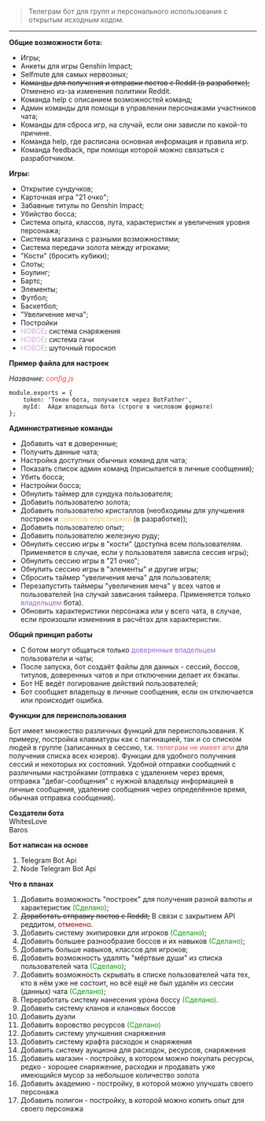 >Телеграм бот для групп и персонального использования с открытым исходным кодом.
---

**Общие возможности бота:**
- Игры;
- Анкеты для игры Genshin Impact;
- Selfmute для самых нервозных;
- ~~Команды для получения и отправки постов с Reddit (в разработке);~~ Отменено из-за изменения политики Reddit.
- Команда help с описанием возможностей команд;
- Админ команды для помощи в управлении персонажами участников чата;
- Команды для сброса игр, на случай, если они зависли по какой-то причине.
- Команда help, где расписана основная информация и правила игр.
- Команда feedback, при помощи которой можно связаться с разработчиком.

**Игры:**
- Открытие сундучков;
- Карточная игра "21 очко";
- Забавные титулы по Genshin Impact;
- Убийство босса;
- Система опыта, классов, лута, характеристик и увеличения уровня персонажа;
- Система магазина с разными возможностями;
- Система передачи золота между игроками;
- "Кости" (бросить кубики);
- Слоты;
- Боулинг;
- Бартс;
- Элементы;
- Футбол;
- Баскетбол;
- "Увеличение меча";
- Постройки
- <span style="color:rgb(210, 170, 220)">НОВОЕ</span>: система снаряжения
- <span style="color:rgb(210, 170, 220)">НОВОЕ</span>: система гачи
- <span style="color:rgb(210, 170, 220)">НОВОЕ</span>: шуточный гороскоп


**Пример файла для настроек**

*Название:     <span style="color:#eb4c4c">config.js</span>*

    module.exports = {
        token: 'Токен бота, получается через BotFather',
        myId:  Айди владельца бота (строго в числовом формате)
    };


**Административные команды**

- Добавить чат в доверенные;
- Получить данные чата;
- Настройка доступных обычных команд для чата;
- Показать список админ команд (присылается в личные сообщения);
- Убить босса;
- Настройки босса;
- Обнулить таймер для сундука пользователя;
- Добавить пользователю золота;
- Добавить пользователю кристаллов (необходимы для улучшения построек и <span style="color:#eb4c">скиллов персонажей</span> (в разработке));
- Добавить пользователю опыт;
- Добавить пользователю железную руду;
- Обнулить сессию игры в "кости" (доступна всем пользователям. Применяется в случае, если у пользователя зависла сессия игры);
- Обнулить сессию игры в "21 очко";
- Обнулить сессию игры в "элементы" и другие игры;
- Сбросить таймер "увеличения меча" для пользователя;
- Перезапустить таймеры "увеличения меча" у всех чатов и пользователей (на случай зависания таймера. Применяется только     <span style="color:#9c61d0">владельцем</span> бота).
- Обновить характеристики персонажа или у всего чата, в случае, если произошли изменения в расчётах для характеристик.


**Общий принцип работы**

- С ботом могут общаться только <span style="color:#9c61d0">доверенные владельцем</span> пользователи и чаты;
- После запуска, бот создаёт файлы для данных - сессий, боссов, титулов, доверенных чатов и при отключении делает их бэкапы.
- Бот НЕ ведёт логирование действий пользователей;
- Бот сообщает владельцу в личные сообщения, если он отключается или происходит ошибка.


**Функции для переиспользования**

Бот имеет множество различных функций для переиспользования.
К примеру, постройка клавиатуры как с пагинацией, так и со списком людей в группе (записанных в сессию, т.к. <span style="color:#eb4c4c">телеграм не имеет апи</span> для получения списка всех юзеров). Функции для удобного получения сессий и некоторых их состояний. Удобной отправки сообщений с различными настройками (отправка с удалением через время, отправка "дебаг-сообщения" с нужной владельцу информацией в личные сообщения, удаление сообщения через определённое время, обычная отправка сообщения).


**Создатели бота**  
WhitesLove  
Baros


**Бот написан на основе**
1. Telegram Bot Api
2. Node Telegram Bot Api


**Что в планах**

1. Добавить возможность "построек" для получения разной валюты и характеристик <span style="color:rgb(10, 150 , 10)">(Сделано)</span>;
2. ~~Доработать отправку постов с Reddit;~~  В связи с закрытием API реддитом, <span style="color:rgb(150, 10 , 10)">отменено</span>.
3. Добавить систему экипировки для игроков <span style="color:rgb(10, 150 , 10)">(Сделано)</span>;
4. Добавить большее разнообразие боссов и их навыков <span style="color:rgb(10, 150 , 10)">(Сделано)</span>;
5. Добавить больше навыков, классов для игроков;
6. Добавить возможность удалять "мёртвые души" из списка пользователей чата <span style="color:rgb(10, 150 , 10)">(Сделано)</span>;
7. Добавить возможность скрывать в списке пользователей чата тех, кто в нём уже не состоит, но всё ещё не был удалён из сессии (данных) чата <span style="color:rgb(10, 150 , 10)">(Сделано)</span>;
8. Переработать систему нанесения урона боссу <span style="color:rgb(10, 150 , 10)">(Сделано)</span>.
9. Добавить систему кланов и клановых боссов 
10. Добавить дуэли 
11. Добавить воровство ресурсов <span style="color:rgb(10, 150 , 10)">(Сделано)</span>
12. Добавить систему улучшения снаряжения 
13. Добавить систему крафта расходок и снаряжения 
14. Добавить систему аукциона для расходок, ресурсов, снаряжения 
15. Добавить магазин - постройку, в котором можно покупать ресурсы, редко - хорошее снаряжение, расходки и продавать уже имеющийся мусор за небольшое количество золота
16. Добавить академию - постройку, в которой можно улучшать своего персонажа
17. Добавить полигон - постройку, в которой можно копить опыт для своего персонажа